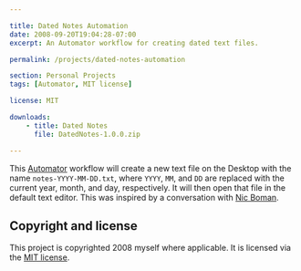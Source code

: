 ```yaml
---

title: Dated Notes Automation
date: 2008-09-20T19:04:28-07:00
excerpt: An Automator workflow for creating dated text files.

permalink: /projects/dated-notes-automation

section: Personal Projects
tags: [Automator, MIT license]

license: MIT

downloads:
    - title: Dated Notes
      file: DatedNotes-1.0.0.zip

---
```


This [Automator][1] workflow will create a new text file on the Desktop with the name `notes-YYYY-MM-DD.txt`, where `YYYY`, `MM`, and `DD` are replaced with the current year, month, and day, respectively. It will then open that file in the default text editor. This was inspired by a conversation with [Nic Boman][2].

## Copyright and license

This project is copyrighted 2008 myself where applicable. It is licensed via the [MIT license][1].

[1]: http://support.apple.com/kb/ht2488 "Mac 101: Automator"
[2]: http://nycomm.net/ "Nic’s website"

